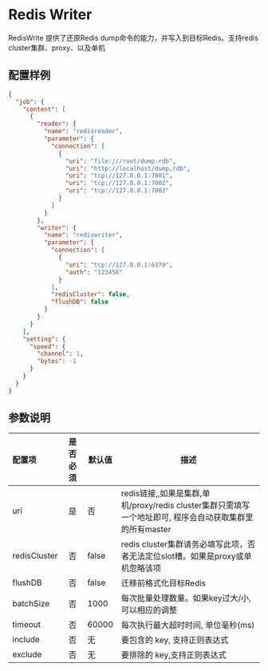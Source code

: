# Redis Writer

RedisWrite 提供了还原Redis dump命令的能力，并写入到目标Redis。支持redis cluster集群、proxy、以及单机

## 配置样例

```json
{
  "job": {
    "content": [
      {
        "reader": {
          "name": "redisreader",
          "parameter": {
            "connection": [
              {
                "uri": "file:///root/dump.rdb",
                "uri": "http://localhost/dump.rdb",
                "uri": "tcp://127.0.0.1:7001",
                "uri": "tcp://127.0.0.1:7002",
                "uri": "tcp://127.0.0.1:7003"
              }
            ]
          }
        },
        "writer": {
          "name": "rediswriter",
          "parameter": {
            "connection": [
              {
                "uri": "tcp://127.0.0.1:6379",
                "auth": "123456"
              }
            ],
            "redisCluster": false,
            "flushDB": false
          }
        }
      }
    ],
    "setting": {
      "speed": {
        "channel": 1,
        "bytes": -1
      }
    }
  }
}
```

## 参数说明

| 配置项       | 是否必须 | 默认值 | 描述                                                                                                     |
| :----------- | :------: | ------ | -------------------------------------------------------------------------------------------------------- |
| uri          |    是    | 否     | redis链接,,如果是集群,单机/proxy/redis cluster集群只需填写一个地址即可, 程序会自动获取集群里的所有master |
| redisCluster |    否    | false  | redis cluster集群请务必填写此项，否者无法定位slot槽。如果是proxy或单机忽略该项                           |
| flushDB      |    否    | false  | 迁移前格式化目标Redis                                                                                    |
| batchSize    |    否    | 1000   | 每次批量处理数量。如果key过大/小,可以相应的调整                                                          |
| timeout      |    否    | 60000  | 每次执行最大超时时间, 单位毫秒(ms)                                                                       |
| include      |    否    | 无     | 要包含的 key, 支持正则表达式                                                                             |
| exclude      |    否    | 无     | 要排除的 key,支持正则表达式                                                                              |

